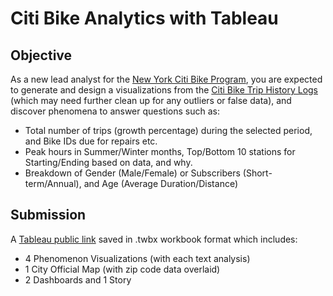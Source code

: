 # Citi Bike Analytics with Tableau
## Objective
As a new lead analyst for the [New York Citi Bike Program](https://en.wikipedia.org/wiki/Citi_Bike), you are expected to generate and design a visualizations from the [Citi Bike Trip History Logs](https://www.citibikenyc.com/system-data) (which may need further clean up for any outliers or false data), and discover phenomena to answer questions such as:<p>
* Total number of trips (growth percentage) during the selected period, and Bike IDs due for repairs etc. 
* Peak hours in Summer/Winter months, Top/Bottom 10 stations for Starting/Ending based on data, and why.
* Breakdown of Gender (Male/Female) or Subscribers (Short-term/Annual), and Age (Average Duration/Distance)

## Submission
A [Tableau public link]() saved in .twbx workbook format which includes:
* 4 Phenomenon Visualizations (with each text analysis)
* 1 City Official Map (with zip code data overlaid)
* 2 Dashboards and 1 Story
